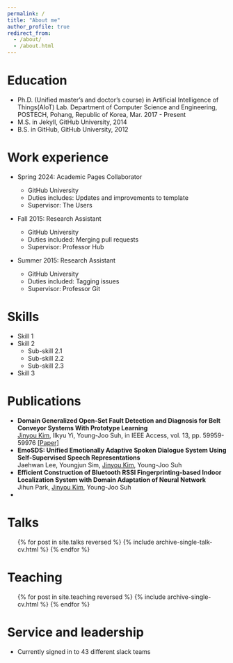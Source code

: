 ```yaml
---
permalink: /
title: "About me"
author_profile: true
redirect_from: 
  - /about/
  - /about.html
---
```


Education
======
* Ph.D. (Unified master’s and doctor’s course) in Artificial Intelligence of Things(AIoT) Lab. Department of Computer Science and Engineering, POSTECH, Pohang, Republic of Korea, Mar. 2017 - Present
* M.S. in Jekyll, GitHub University, 2014
* B.S. in GitHub, GitHub University, 2012

Work experience
======
* Spring 2024: Academic Pages Collaborator
  * GitHub University
  * Duties includes: Updates and improvements to template
  * Supervisor: The Users

* Fall 2015: Research Assistant
  * GitHub University
  * Duties included: Merging pull requests
  * Supervisor: Professor Hub

* Summer 2015: Research Assistant
  * GitHub University
  * Duties included: Tagging issues
  * Supervisor: Professor Git
  
Skills
======
* Skill 1
* Skill 2
  * Sub-skill 2.1
  * Sub-skill 2.2
  * Sub-skill 2.3
* Skill 3

Publications
======
* <B>Domain Generalized Open-Set Fault Detection and Diagnosis for Belt Conveyor Systems With Prototype Learning </B> <br />
<U>Jinyou Kim</U>, Ilkyu Yi, Young-Joo Suh, in IEEE Access, vol. 13, pp. 59959-59976
<a href="https://doi.org/10.1109/ACCESS.2025.3555984">[Paper]</a>
* <B> EmoSDS: Unified Emotionally Adaptive Spoken Dialogue System Using Self-Supervised Speech Representations </B> <br />
Jaehwan Lee, Youngjun Sim, <U>Jinyou Kim</U>, Young-Joo Suh
* <B> Efficient Construction of Bluetooth RSSI Fingerprinting-based Indoor Localization System with Domain Adaptation of Neural Network </B> <br />
Jihun Park, <U>Jinyou Kim</U>, Young-Joo Suh
* 
  
Talks
======
  <ul>{% for post in site.talks reversed %}
    {% include archive-single-talk-cv.html  %}
  {% endfor %}</ul>
  
Teaching
======
  <ul>{% for post in site.teaching reversed %}
    {% include archive-single-cv.html %}
  {% endfor %}</ul>
  
Service and leadership
======
* Currently signed in to 43 different slack teams

